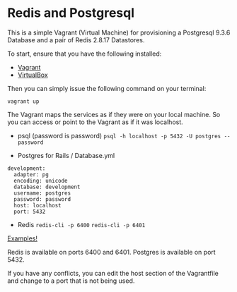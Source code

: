 Redis and Postgresql
===========

This is a simple Vagrant (Virtual Machine) for provisioning a Postgresql 9.3.6 Database and a pair of Redis 2.8.17 Datastores. 

To start, ensure that you have the following installed:

* [Vagrant](http://www.vagrantup.com)
* [VirtualBox](http://www.virtualbox.com)

Then you can simply issue the following command on your terminal:

` vagrant up `

The Vagrant maps the services as if they were on your local machine. So you can access or point to the Vagrant as if it was localhost.

* psql (password is password)
` psql -h localhost -p 5432 -U postgres --password `

* Postgres for Rails / Database.yml

```
development:
  adapter: pg
  encoding: unicode
  database: development
  username: postgres
  password: password
  host: localhost
  port: 5432
```

* Redis
` redis-cli -p 6400 `
` redis-cli -p 6401 `

[Examples!](http://i.imgur.com/pZyA8QZ.gifv)

Redis is available on ports 6400 and 6401.
Postgres is available on port 5432.

If you have any conflicts, you can edit the host section of the Vagrantfile and change to a port that is not being used.
